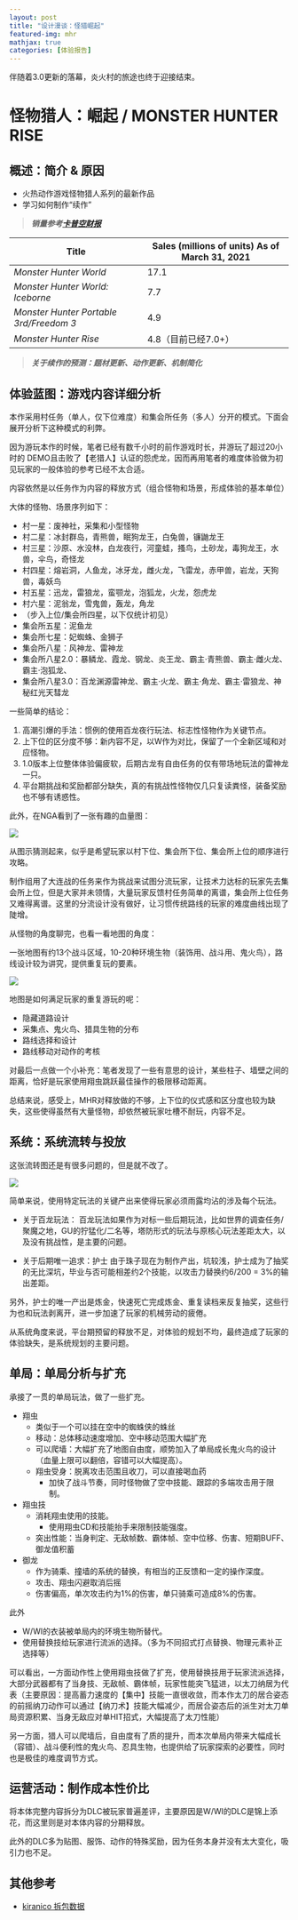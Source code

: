 ```yaml
---
layout: post
title: "设计漫谈：怪猎崛起"
featured-img: mhr
mathjax: true
categories: [体验报告]
---
```


伴随着3.0更新的落幕，炎火村的旅途也终于迎接结束。

<!--more-->

# 怪物猎人：崛起 / MONSTER HUNTER RISE


## 概述：简介 & 原因

+ 火热动作游戏怪物猎人系列的最新作品
+ 学习如何制作“续作”

> ***销量参考[卡普空财报](https://www.capcom.co.jp/ir/english/finance/million.html)***

| Title                                        | Sales (millions of units) As of March 31, 2021 |
| -------------------------------------------- | ---------------------------------------------- |
| *Monster Hunter World*                       | 17.1                                           |
| *Monster Hunter World: Iceborne*             | 7.7                                            |
| *Monster Hunter Portable 3rd/Freedom 3*      | 4.9                                            |
| *Monster Hunter Rise*                        | 4.8（目前已经7.0+）             |

> ***关于续作的预测：题材更新、动作更新、机制简化***


## 体验蓝图：游戏内容详细分析

本作采用村任务（单人，仅下位难度）和集会所任务（多人）分开的模式。下面会展开分析下这种模式的利弊。

因为游玩本作的时候，笔者已经有数千小时的前作游戏时长，并游玩了超过20小时的 DEMO且击败了【老猎人】认证的怨虎龙，因而再用笔者的难度体验做为初见玩家的一般体验的参考已经不太合适。

内容依然是以任务作为内容的释放方式（组合怪物和场景，形成体验的基本单位）


大体的怪物、场景序列如下：

+ 村一星：废神社，采集和小型怪物
+ 村二星：冰封群岛，青熊兽，眠狗龙王，白兔兽，镰鼬龙王
+ 村三星：沙原、水没林，白龙夜行，河童蛙，搔鸟，土砂龙，毒狗龙王，水兽，伞鸟，奇怪龙
+ 村四星：熔岩洞，人鱼龙，冰牙龙，雌火龙，飞雷龙，赤甲兽，岩龙，天狗兽，毒妖鸟
+ 村五星：迅龙，雷狼龙，蛮颚龙，泡狐龙，火龙，怨虎龙
+ 村六星：泥翁龙，雪鬼兽，轰龙，角龙
+ （步入上位/集会所四星，以下仅统计初见）
+ 集会所五星：泥鱼龙
+ 集会所七星：妃蜘蛛、金狮子
+ 集会所八星：风神龙、雷神龙
+ 集会所八星2.0：暴鳞龙、霞龙、钢龙、炎王龙、霸主·青熊兽、霸主·雌火龙、霸主·泡狐龙、
+ 集会所八星3.0：百龙渊源雷神龙、霸主·火龙、霸主·角龙、霸主·雷狼龙、神秘红光天彗龙

一些简单的结论：

1. 高潮引爆的手法：惯例的使用百龙夜行玩法、标志性怪物作为关键节点。
2. 上下位的区分度不够：新内容不足，以W作为对比，保留了一个全新区域和对应怪物。
3. 1.0版本上位整体体验偏疲软，后期古龙有自由任务的仅有带场地玩法的雷神龙一只。
4. 平台期挑战和奖励都部分缺失，真的有挑战性怪物仅几只复读粪怪，装备奖励也不够有诱惑性。

此外，在NGA看到了一张有趣的血量图：

![](/assets/img/gameplay/mhr/hp.jpg)

从图示猜测起来，似乎是希望玩家以村下位、集会所下位、集会所上位的顺序进行攻略。

制作组用了大连战的任务来作为挑战来试图分流玩家，让技术力达标的玩家先去集会所上位，但是大家并未领情，大量玩家反馈村任务简单的离谱，集会所上位任务又难得离谱。这里的分流设计没有做好，让习惯传统路线的玩家的难度曲线出现了陡增。

从怪物的角度聊完，也看一看地图的角度：

一张地图有约13个战斗区域，10-20种环境生物（装饰用、战斗用、鬼火鸟），路线设计较为讲究，提供重复玩的要素。

![](/assets/img/gameplay/mhr/map_001.png)

地图是如何满足玩家的重复游玩的呢：

+ 隐藏道路设计
+ 采集点、鬼火鸟、猎具生物的分布
+ 路线选择和设计
+ 路线移动对动作的考核

对最后一点做一个小补充：笔者发现了一些有意思的设计，某些柱子、墙壁之间的距离，恰好是玩家使用翔虫跳跃最佳操作的极限移动距离。

总结来说，感受上，MHR对释放做的不够，上下位的仪式感和区分度也较为缺失，这些使得虽然有大量怪物，却依然被玩家吐槽不耐玩，内容不足。


## 系统：系统流转与投放

这张流转图还是有很多问题的，但是就不改了。

![](/assets/img/gameplay/mhr/mhr.jpg)

简单来说，使用特定玩法的关键产出来使得玩家必须雨露均沾的涉及每个玩法。

+ 关于百龙玩法：
百龙玩法如果作为对标一些后期玩法，比如世界的调查任务/聚魔之地，GU的狞猛化/二名等，塔防形式的玩法与原核心玩法差距太大，以及没有挑战性，是主要的问题。

+ 关于后期唯一追求：护士
由于珠子现在为制作产出，坑较浅，护士成为了抽奖的无比深坑，毕业与否可能相差约2个技能，以攻击力替换约6/200 = 3%的输出差距。

另外，护士的唯一产出是炼金，快速死亡完成炼金、重复读档来反复抽奖，这些行为也和玩法剥离开，进一步加速了玩家的机械劳动的疲倦。

从系统角度来说，平台期预留的释放不足，对体验的规划不均，最终造成了玩家的体验缺失，是系统规划的主要问题。


## 单局：单局分析与扩充

承接了一贯的单局玩法，做了一些扩充。

+ 翔虫
  + 类似于一个可以挂在空中的蜘蛛侠的蛛丝
  + 移动：总体移动速度增加、空中移动范围大幅扩充
  + 可以爬墙：大幅扩充了地图自由度，顺势加入了单局成长鬼火鸟的设计（血量上限可以翻倍，容错可以大幅提高）。
  + 翔虫受身：脱离攻击范围且收刀，可以直接喝血药
    + 加快了战斗节奏，同时怪物做了空中技能、跟踪的多端攻击用于限制。
+ 翔虫技
  + 消耗翔虫使用的技能。
    + 使用翔虫CD和技能抬手来限制技能强度。
  + 突出性能：当身判定、无敌帧数、霸体帧、空中位移、伤害、短期BUFF、御龙值积蓄
+ 御龙
  + 作为骑乘、撞墙的系统的替换，有相当的正反馈和一定的操作深度。
  + 攻击、翔虫闪避取消后摇
  + 伤害偏高，单次攻击约为1%的伤害，单只骑乘可造成8%的伤害。

此外

+ W/WI的衣装被单局内的环境生物所替代。
+ 使用替换技给玩家进行流派的选择。（多为不同招式打点替换、物理元素补正选择等）

可以看出，一方面动作性上使用翔虫技做了扩充，使用替换技用于玩家流派选择，大部分武器都有了当身技、无敌帧、霸体帧，玩家性能突飞猛进，以太刀纳居为代表（主要原因：提高蓄力速度的【集中】技能一直很收敛，而本作太刀的居合姿态的前摇纳刀动作可以通过【纳刀术】技能大幅减少，而居合姿态后的派生对太刀单局资源积累、当身无敌应对单HIT招式，大幅提高了太刀性能）

另一方面，猎人可以爬墙后，自由度有了质的提升，而本次单局内带来大幅成长（容错）、战斗便利性的鬼火鸟、忍具生物，也提供给了玩家探索的必要性，同时也是极佳的难度调节方式。


## 运营活动：制作成本性价比

将本体完整内容拆分为DLC被玩家普遍差评，主要原因是W/WI的DLC是锦上添花，而这里则是对本体内容的分期释放。

此外的DLC多为贴图、服饰、动作的特殊奖励，因为任务本身并没有太大变化，吸引力也不足。


## 其他参考

+ [kiranico 拆包数据](https://mhrise.kiranico.com/zh)
